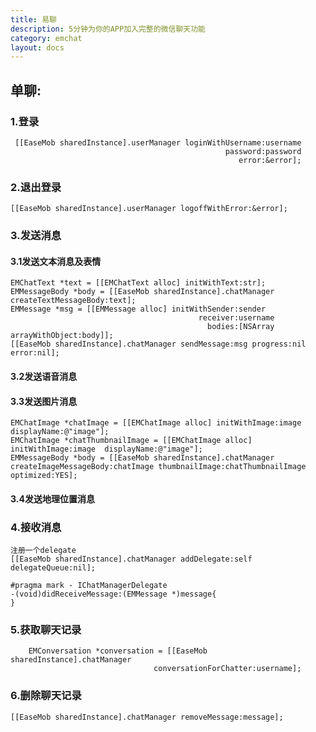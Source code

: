 ```yaml
---
title: 易聊
description: 5分钟为你的APP加入完整的微信聊天功能
category: emchat
layout: docs
---
```

## 单聊:

### 1.登录
     [[EaseMob sharedInstance].userManager loginWithUsername:username
                                                    password:password
                                                       error:&error];


### 2.退出登录
	[[EaseMob sharedInstance].userManager logoffWithError:&error];

### 3.发送消息

#### 3.1发送文本消息及表情 
	EMChatText *text = [[EMChatText alloc] initWithText:str];
    EMMessageBody *body = [[EaseMob sharedInstance].chatManager createTextMessageBody:text];
    EMMessage *msg = [[EMMessage alloc] initWithSender:sender
                                              receiver:username
                                                bodies:[NSArray arrayWithObject:body]];
	[[EaseMob sharedInstance].chatManager sendMessage:msg progress:nil error:nil];


#### 3.2发送语音消息


#### 3.3发送图片消息

    EMChatImage *chatImage = [[EMChatImage alloc] initWithImage:image displayName:@"image"];
    EMChatImage *chatThumbnailImage = [[EMChatImage alloc] initWithImage:image 	displayName:@"image"];
    EMMessageBody *body = [[EaseMob sharedInstance].chatManager 	createImageMessageBody:chatImage thumbnailImage:chatThumbnailImage optimized:YES];



#### 3.4发送地理位置消息


### 4.接收消息
	注册一个delegate
	[[EaseMob sharedInstance].chatManager addDelegate:self 	delegateQueue:nil];
	
	#pragma mark - IChatManagerDelegate
	-(void)didReceiveMessage:(EMMessage *)message{
	}
	
### 5.获取聊天记录
	    EMConversation *conversation = [[EaseMob sharedInstance].chatManager
                                    conversationForChatter:username];
                                    
### 6.删除聊天记录
	[[EaseMob sharedInstance].chatManager removeMessage:message];